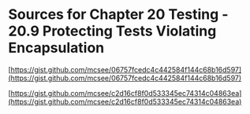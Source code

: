 # Sources for Chapter 20 Testing - 20.9 Protecting Tests Violating Encapsulation


[https://gist.github.com/mcsee/06757fcedc4c442584f144c68b16d597](https://gist.github.com/mcsee/06757fcedc4c442584f144c68b16d597)

[https://gist.github.com/mcsee/c2d16cf8f0d533345ec74314c04863ea](https://gist.github.com/mcsee/c2d16cf8f0d533345ec74314c04863ea)